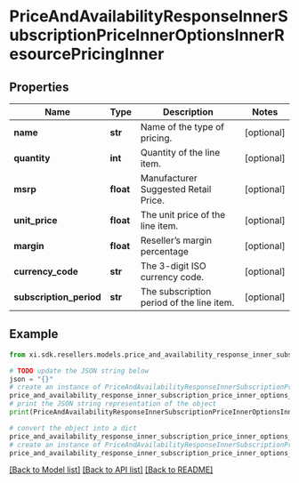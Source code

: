 # PriceAndAvailabilityResponseInnerSubscriptionPriceInnerOptionsInnerResourcePricingInner


## Properties

Name | Type | Description | Notes
------------ | ------------- | ------------- | -------------
**name** | **str** | Name of the type of pricing. | [optional] 
**quantity** | **int** | Quantity of the line item. | [optional] 
**msrp** | **float** | Manufacturer Suggested Retail Price. | [optional] 
**unit_price** | **float** | The unit price of the line item. | [optional] 
**margin** | **float** | Reseller’s margin percentage | [optional] 
**currency_code** | **str** | The 3-digit ISO currency code. | [optional] 
**subscription_period** | **str** | The subscription period of the line item. | [optional] 

## Example

```python
from xi.sdk.resellers.models.price_and_availability_response_inner_subscription_price_inner_options_inner_resource_pricing_inner import PriceAndAvailabilityResponseInnerSubscriptionPriceInnerOptionsInnerResourcePricingInner

# TODO update the JSON string below
json = "{}"
# create an instance of PriceAndAvailabilityResponseInnerSubscriptionPriceInnerOptionsInnerResourcePricingInner from a JSON string
price_and_availability_response_inner_subscription_price_inner_options_inner_resource_pricing_inner_instance = PriceAndAvailabilityResponseInnerSubscriptionPriceInnerOptionsInnerResourcePricingInner.from_json(json)
# print the JSON string representation of the object
print(PriceAndAvailabilityResponseInnerSubscriptionPriceInnerOptionsInnerResourcePricingInner.to_json())

# convert the object into a dict
price_and_availability_response_inner_subscription_price_inner_options_inner_resource_pricing_inner_dict = price_and_availability_response_inner_subscription_price_inner_options_inner_resource_pricing_inner_instance.to_dict()
# create an instance of PriceAndAvailabilityResponseInnerSubscriptionPriceInnerOptionsInnerResourcePricingInner from a dict
price_and_availability_response_inner_subscription_price_inner_options_inner_resource_pricing_inner_from_dict = PriceAndAvailabilityResponseInnerSubscriptionPriceInnerOptionsInnerResourcePricingInner.from_dict(price_and_availability_response_inner_subscription_price_inner_options_inner_resource_pricing_inner_dict)
```
[[Back to Model list]](../README.md#documentation-for-models) [[Back to API list]](../README.md#documentation-for-api-endpoints) [[Back to README]](../README.md)


